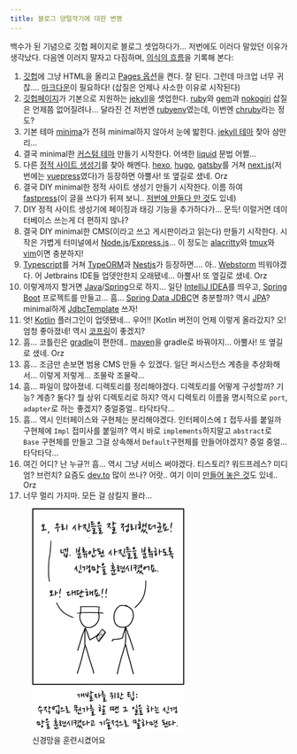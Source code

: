 ```yaml
---
title: 블로그 양털깍기에 대한 변명
---
```


백수가 된 기념으로 깃헙 페이지로 블로그 셋업하다가...
저번에도 이러다 말았던 이유가 생각났다.
다음엔 이러지 말자고 다짐하며, [의식의 흐름](https://ko.wikipedia.org/wiki/%EC%9D%98%EC%8B%9D%EC%9D%98_%ED%9D%90%EB%A6%84)을 기록해 본다:

1. [깃헙](https://github.com/)에 그냥 HTML을 올리고 [Pages 옵션](https://docs.github.com/en/pages/getting-started-with-github-pages/configuring-a-publishing-source-for-your-github-pages-site)을 켠다. 잘 된다. 그런데 마크업 너무 귀찮.... [마크다운](https://daringfireball.net/projects/markdown/)이 필요하다! (삽질은 언제나 사소한 이유로 시작된다)
1. [깃헙페이지](https://pages.github.com/)가 기본으로 지원하는 [jekyll](https://jekyllrb.com/)을 셋업한다. [ruby](https://www.ruby-lang.org/)와 [gem](https://guides.rubygems.org/)과 [nokogiri](https://nokogiri.org/) 삽질은 언제쯤 없어질려나... 달라진 건 저번엔 [rubyenv](https://github.com/rbenv/rbenv)였는데, 이번엔 [chruby](https://github.com/postmodern/chruby)라는 정도?
1. 기본 테마 [minima](https://github.com/jekyll/minima)가 전혀 minimal하지 않아서 눈에 밟힌다. [jekyll 테마](https://jamstackthemes.dev/ssg/jekyll/) 찾아 삼만리...
1. 결국 minimal한 [커스텀 테마](https://jekyllrb.com/docs/themes/) 만들기 시작한다. 어색한 [liquid](https://shopify.github.io/liquid/) 문법 어쩔...
1. 다른 [정적 사이트 생성기](https://jamstack.org/generators/)를 찾아 해멘다. [hexo](https://hexo.io/), [hugo](https://gohugo.io/), [gatsby](https://www.gatsbyjs.com/)를 거쳐 [next.js](https://nextjs.org/)(저번에는 [vuepress](https://vuepress.vuejs.org/)였다)가 등장하면 아뿔사! 또 옆길로 샜네. Orz
1. 결국 DIY minimal한 정적 사이트 생성기 만들기 시작한다. 이름 하여 [fastpress](https://github.com/iolo/fastpress)(이 글을 쓰다가 뒤져 보니.. [저번에 만들다 만 것](https://github.com/iolo/sapsalgae)도 있네)
1. DIY 정적 사이트 생성기에 페이징과 태깅 기능을 추가하다가... 문득! 이럴거면 데이터베이스 쓰는게 더 편하지 않나?
1. 결국 DIY minimal한 CMS(이라고 쓰고 게시판이라고 읽는다) 만들기 시작한다. 시작은 가볍게 터미널에서 [Node.js](https://nodejs.org/)/[Express.js](https://expressjs.com)... 이 정도는 [alacritty](https://alacritty.org/)와 [tmux](https://github.com/tmux/tmux)와 [vim](https://www.vim.org/)이면 충분하지!
1. [Typescript](https://www.typescriptlang.org/)를 거쳐 [TypeORM](https://typeorm.io/)과 [Nestjs](https://nestjs.com/)가 등장하면.... 아.. [Webstorm](https://www.jetbrains.com/webstorm/) 띄워야겠다. 어 Jetbrains IDE들 업뎃안한지 오래됐네... 아뿔사! 또 옆길로 샜네. Orz
1. 이렇게까지 할거면 [Java](https://www.java.com/)/[Spring](https://spring.io/)으로 하지...  일단 [IntelliJ IDEA](https://www.jetbrains.com/idea/)를 띄우고, [Spring Boot](https://start.spring.io/) 프로젝트를 만들고... 흠... [Spring Data JDBC](https://spring.io/projects/spring-data-jdbc)면 충분할까? 역시 [JPA](https://spring.io/projects/spring-data-jpa)? minimal하게 [JdbcTemplate](https://spring.io/guides/gs/relational-data-access/) 쓰자!
1. 엇! [Kotlin](https://kotlinlang.org/) 플러그인이 업뎃됐네... 우어!! [Kotlin 버전이 언제 이렇게 올라갔지? 오! 엄청 좋아졌네! 역시 [코프링](https://kotlinlang.org/docs/jvm-get-started-spring-boot.html)이 좋겠지?
1. 흠... 코틀린은 [gradle](https://gradle.org/)이 편한데.. [maven](https://maven.apache.org/)을 gradle로 바꿔야지... 아뿔사! 또 옆길로 샜네. Orz
1. 흠... 조금만 손보면 범용 CMS 만들 수 있겠다. 일단 퍼시스턴스 계층을 추상화해서... 이렇게 저렇게... 조물락 조물락...
1. 흠... 파일이 많아졌네. 디렉토리를 정리해야겠다. 디렉토리를 어떻게 구성할까? 기능? 계층? 둘다? 뭘 상위 디렉토리로 하지? 역시 디렉토리 이름을 명시적으로 `port`, `adapter`로 하는 좋겠지? 중얼중얼.. 타닥타닥...
1. 흠... 역시 인터페이스와 구현체는 분리해야겠다. 인터페이스에 `I` 접두사를 붙일까 구현체에 `Impl` 접미사를 붙일까? 역시 바로 `implements`하지말고 `abstract`로 `Base` 구현체를 만들고 그걸 상속해서 `Default`구현체를 만들어야겠지? 중얼 중얼... 타닥타닥...
1. 여긴 어디? 난 누규?! 흠... 역시 그냥 서비스 써야겠다. 티스토리? 워드프레스? 미디엄? 브런치? 요즘도 [dev.to](https://dev.io/) 많이 쓰나? 어랏.. 여기 이미 [만들어 놓은 것](https://dev.to/iolo)도 있네.. Orz
1. 너무 멀리 가지마. 모든 걸 삼킬지 몰라...

<figure>
  <a href="https://xkcd.com/2173/"><img src="/files/trained_a_neural_net.png"></a>
  <figcaption>신경망을 훈련시켰어요</figcaption>
</figure>

